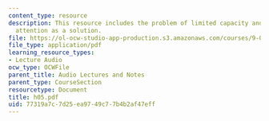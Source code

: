 ```yaml
---
content_type: resource
description: This resource includes the problem of limited capacity and present selective
  attention as a solution.
file: https://ol-ocw-studio-app-production.s3.amazonaws.com/courses/9-00-introduction-to-psychology-fall-2004/77319a7c7d25ea9749c77b4b2af47eff_h05.pdf
file_type: application/pdf
learning_resource_types:
- Lecture Audio
ocw_type: OCWFile
parent_title: Audio Lectures and Notes
parent_type: CourseSection
resourcetype: Document
title: h05.pdf
uid: 77319a7c-7d25-ea97-49c7-7b4b2af47eff
---
```

